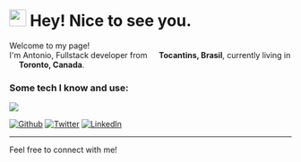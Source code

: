 <h1><img src="https://emojis.slackmojis.com/emojis/images/1531849430/4246/blob-sunglasses.gif?1531849430" width="30"/> Hey! Nice to see you.</h1>


<p>Welcome to my page! </br> I'm Antonio, Fullstack developer from <img src="https://cdn-icons-png.flaticon.com/512/197/197386.png" width="13"/> <b>Tocantins, Brasil</b>, currently living in <img src="https://cdn-icons-png.flaticon.com/512/197/197430.png" width="13"/> <b>Toronto, Canada</b>. </p>

<p>

  <p align="center">
    <h3>Some tech I know and use:</h3>
  <a href="https://skillicons.dev">
    <img src="https://skillicons.dev/icons?i=git,kubernetes,docker,c,vim" />
  </a>
</p>
</p>



<p><a href="https://github.com/1tony0" target="_blank"><img alt="Github" src="https://img.shields.io/badge/GitHub-%2312100E.svg?&style=for-the-badge&logo=Github&logoColor=white" /></a> <a href="https://x.com/tonioosouza" target="_blank"><img alt="Twitter" src="https://img.shields.io/badge/twitter-%231DA1F2.svg?&style=for-the-badge&logo=twitter&logoColor=white" /></a> <a href="https://www.linkedin.com/in/antonio-henrique-souza" target="_blank"><img alt="LinkedIn" src="https://img.shields.io/badge/linkedin-%230077B5.svg?&style=for-the-badge&logo=linkedin&logoColor=white" /></a> 
</p>

------------
<body>
    <div class="message">
        Feel free to connect with me!
    </div>
</body>
